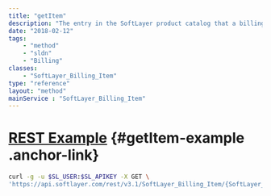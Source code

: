 ```yaml
---
title: "getItem"
description: "The entry in the SoftLayer product catalog that a billing item is based upon."
date: "2018-02-12"
tags:
    - "method"
    - "sldn"
    - "Billing"
classes:
    - "SoftLayer_Billing_Item"
type: "reference"
layout: "method"
mainService : "SoftLayer_Billing_Item"
---
```


# [REST Example](#getItem-example) <a href="/article/rest/"><i class="fas fa-question"></i></a> {#getItem-example .anchor-link} 
```bash
curl -g -u $SL_USER:$SL_APIKEY -X GET \
'https://api.softlayer.com/rest/v3.1/SoftLayer_Billing_Item/{SoftLayer_Billing_ItemID}/getItem'
```

